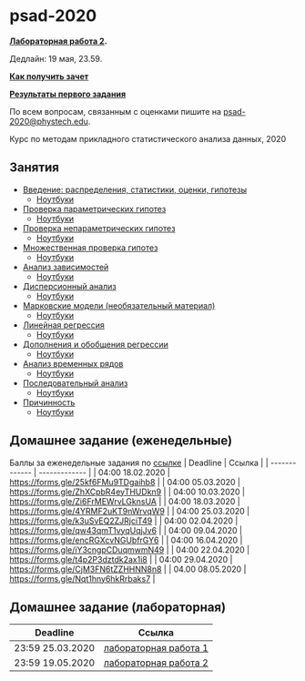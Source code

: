 # psad-2020

**[Лабораторная работа 2](lab2).**

Дедлайн: 19 мая, 23.59.

**[Как получить зачет](zachet.md)** 

**[Результаты первого задания](https://docs.google.com/spreadsheets/d/1I1XptiPKtn6ss2U9sSDqETJbpVz_0laRVu8xMJRhR9Y/edit?usp=sharing)**

По всем вопросам, связанным с оценками пишите на psad-2020@phystech.edu.

Курс по методам прикладного статистического анализа данных, 2020


## Занятия
* [Введение: распределения, статистики, оценки, гипотезы](https://github.com/Intelligent-Systems-Phystech/psad-2020/raw/master/slides/lecture_1_intro.pdf) 
  * [Ноутбуки](https://github.com/Intelligent-Systems-Phystech/psad-2020/tree/master/notebooks/sem_1)
* [Проверка параметрических гипотез](https://github.com/Intelligent-Systems-Phystech/psad-2020/raw/master/slides/lecture_2_ht.pdf) 
  * [Ноутбуки](https://github.com/Intelligent-Systems-Phystech/psad-2020/tree/master/notebooks/sem_2)
* [Проверка непараметрических гипотез](https://github.com/Intelligent-Systems-Phystech/psad-2020/raw/master/slides/lecture_3_nonparam.pdf)
  * [Ноутбуки](https://github.com/Intelligent-Systems-Phystech/psad-2020/tree/master/notebooks/sem_3)
* [Множественная проверка гипотез ](https://github.com/Intelligent-Systems-Phystech/psad-2020/raw/master/slides/lecture_4_mht.pdf)
  * [Ноутбуки](https://github.com/Intelligent-Systems-Phystech/psad-2020/tree/master/notebooks/sem_4)
* [Анализ зависимостей](https://github.com/Intelligent-Systems-Phystech/psad-2020/raw/master/slides/lecture_5_corr.pdf)
  * [Ноутбуки](https://github.com/Intelligent-Systems-Phystech/psad-2020/tree/master/notebooks/sem_5)
* [Дисперсионный анализ](https://github.com/Intelligent-Systems-Phystech/psad-2020/raw/master/slides/lecture_6_anova.pdf)
  * [Ноутбуки](https://github.com/Intelligent-Systems-Phystech/psad-2020/tree/master/notebooks/sem_6)
* [Марковские модели (необязательный материал)](https://github.com/Intelligent-Systems-Phystech/psad-2020/raw/master/slides/lecture_7_mm.pdf)
  * [Ноутбуки](https://github.com/Intelligent-Systems-Phystech/psad-2020/tree/master/notebooks/sem_7)
* [Линейная регрессия](https://github.com/Intelligent-Systems-Phystech/psad-2020/raw/master/slides/lecture_8_linreg.pdf)
  * [Ноутбуки](https://github.com/Intelligent-Systems-Phystech/psad-2020/tree/master/notebooks/sem_8)
* [Дополнения и обобщения регрессии](https://github.com/Intelligent-Systems-Phystech/psad-2020/raw/master/slides/lecture_9_otherreg.pdf)
  * [Ноутбуки](https://github.com/Intelligent-Systems-Phystech/psad-2020/tree/master/notebooks/sem_9)
* [Анализ временных рядов](https://github.com/Intelligent-Systems-Phystech/psad-2020/raw/master/slides/lecture_10_ts.pdf)
  * [Ноутбуки](https://github.com/Intelligent-Systems-Phystech/psad-2020/tree/master/notebooks/sem_10)
* [Последовательный анализ](https://github.com/Intelligent-Systems-Phystech/psad-2020/raw/master/slides/lecture_11_seq.pdf)
  * [Ноутбуки](https://github.com/Intelligent-Systems-Phystech/psad-2020/tree/master/notebooks/sem_11)
* [Причинность](https://github.com/Intelligent-Systems-Phystech/psad-2020/raw/master/slides/lecture_12_caus.pdf)
  * [Ноутбуки](https://github.com/Intelligent-Systems-Phystech/psad-2020/tree/master/notebooks/sem_12)
  
## Домашнее задание (еженедельные)
Баллы за еженедельные задания по [ссылке](https://docs.google.com/spreadsheets/d/1NX5txS1a4fY45DVhvJKW1P-uL9otLjuuvduMXS8nyGE/edit?usp=sharing) 
| Deadline |  Ссылка |
| ------------- | ------------- |
| 04:00 18.02.2020 | https://forms.gle/25kf6FMu9TDgaihb8 |
| 04:00 05.03.2020 | https://forms.gle/ZhXCpbR4eyTHUDkn9 |
| 04:00 10.03.2020 | https://forms.gle/Zi6FrMEWrvLGknsUA |
| 04:00 18.03.2020 | https://forms.gle/4YRMF2uKT9nWrvqW9 |
| 04:00 25.03.2020 | https://forms.gle/k3uSvEQ2ZJRjciT49 |
| 04:00 02.04.2020 | https://forms.gle/qw43qmT1vyqUqjJv6 |
| 04:00 09.04.2020 | https://forms.gle/encRGXcvNGUbfrGY6 |
| 04:00 16.04.2020 | https://forms.gle/iY3cngpCDuqmwmN49 |
| 04:00 22.04.2020 | https://forms.gle/t4p2P3dztdk2ax1i8 |
| 04:00 29.04.2020 | https://forms.gle/CjM3FN6tZZHHNN8n8 |
| 04.00 08.05.2020 | https://forms.gle/Nqt1hny6hkRrbaks7 |

## Домашнее задание (лабораторная)
| Deadline |  Ссылка |
| ------------- | ------------- |
| 23:59 25.03.2020 | [лабораторная работа 1](https://github.com/Intelligent-Systems-Phystech/psad-2020/tree/master/lab/lab1)|
| 23:59 19.05.2020 | [лабораторная работа 2](https://github.com/Intelligent-Systems-Phystech/psad-2020/tree/master/lab/lab2)|
